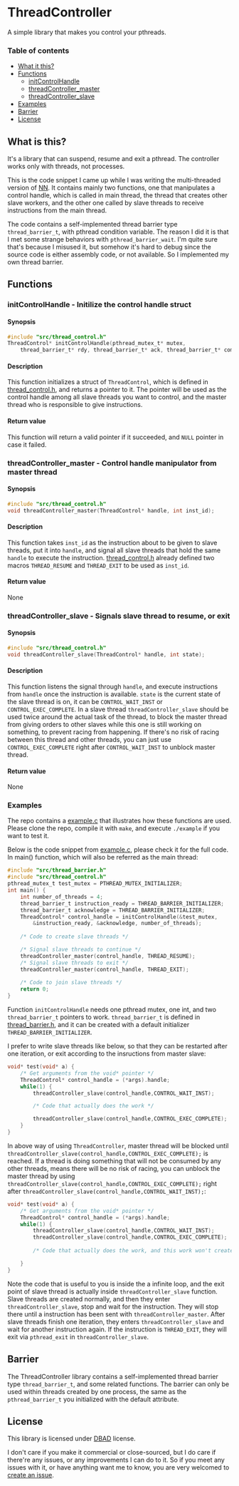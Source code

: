 # ThreadController

A simple library that makes you control your pthreads.
### Table of contents
  * [What it this?](#what-is-this)
  * [Functions](#functions)
    * [initControlHandle](#initcontrolhandle---initilize-the-control-handle-struct)
    * [threadController_master](#threadcontroller_master---control-handle-manipulator-from-master-thread)
    * [threadController_slave](#threadcontroller_slave---signals-slave-thread-to-resume-or-exit)
  * [Examples](#examples)
  * [Barrier](#Barrier)
  * [License](#license)

## What is this?

It's a library that can suspend, resume and exit a pthread. The controller works only with threads, not processes.

This is the code snippet I came up while I was writing the multi-threaded version of [NN](https://github.com/bravo-t/NN). It contains mainly two functions, one that manipulates a control handle, which is called in main thread, the thread that creates other slave workers, and the other one called by slave threads to receive instructions from the main thread.

The code contains a self-implemented thread barrier type `thread_barrier_t`, with pthread condition variable. The reason I did it is that I met some strange behaviors with `pthread_barrier_wait`. I'm quite sure that's because I misused it, but somehow it's hard to debug since the source code is either assembly code, or not available. So I implemented my own thread barrier. 

## Functions
### initControlHandle - Initilize the control handle struct
#### Synopsis
```c
#include "src/thread_control.h"
ThreadControl* initControlHandle(pthread_mutex_t* mutex, 
	thread_barrier_t* rdy, thread_barrier_t* ack, thread_barrier_t* complete, int number_of_threads);
```
#### Description
This function initializes a struct of `ThreadControl`, which is defined in [thread_control.h](src/thread_control.h), and returns a pointer to it. The pointer will be used as the control handle among all slave threads you want to control, and the master thread who is responsible to give instructions.
#### Return value
This function will return a valid pointer if it succeeded, and `NULL` pointer in case it failed.
### threadController_master - Control handle manipulator from master thread
#### Synopsis
```c
#include "src/thread_control.h"
void threadController_master(ThreadControl* handle, int inst_id);
```
#### Description
This function takes `inst_id` as the instruction about to be given to slave threads, put it into `handle`, and signal all slave threads that hold the same `handle` to execute the instruction. [thread_control.h](src/thread_control.h) already defined two macros `THREAD_RESUME` and `THREAD_EXIT` to be used as `inst_id`.
#### Return value
None
### threadController_slave - Signals slave thread to resume, or exit
#### Synopsis
```c
#include "src/thread_control.h"
void threadController_slave(ThreadControl* handle, int state);
```
#### Description
This function listens the signal through `handle`, and execute instructions from `handle` once the instruction is available. `state` is the current state of the slave thread is on, it can be `CONTROL_WAIT_INST` or `CONTROL_EXEC_COMPLETE`. In a slave thread `threadController_slave` should be used twice around the actual task of the thread, to block the master thread from giving orders to other slaves while this one is still working on something, to prevent racing from happening. If there's no risk of racing between this thread and other threads, you can just use `CONTROL_EXEC_COMPLETE` right after `CONTROL_WAIT_INST` to unblock master thread.
#### Return value
None
### Examples
The repo contains a [example.c](example.c) that illustrates how these functions are used. Please clone the repo, compile it with `make`, and execute `./example` if you want to test it.

Below is the code snippet from [example.c](example.c), please check it for the full code. 
In main() function, which will also be referred as the main thread:
```c
#include "src/thread_barrier.h"
#include "src/thread_control.h"
pthread_mutex_t test_mutex = PTHREAD_MUTEX_INITIALIZER;
int main() {
    int number_of_threads = 4;
    thread_barrier_t instruction_ready = THREAD_BARRIER_INITIALIZER;
    thread_barrier_t acknowledge = THREAD_BARRIER_INITIALIZER;
    ThreadControl* control_handle = initControlHandle(&test_mutex, 
    	&instruction_ready, &acknowledge, number_of_threads);
    
    /* Code to create slave threads */

    /* Signal slave threads to continue */
    threadController_master(control_handle, THREAD_RESUME);
    /* Signal slave threads to exit */
    threadController_master(control_handle, THREAD_EXIT);
    
    /* Code to join slave threads */
    return 0;
}
```
Function `initControlHandle` needs one pthread mutex, one int, and two `thread_barrier_t` pointers to work. `thread_barrier_t` is defined in [thread_barrier.h](src/thread_barrier.h), and it can be created with a default initializer `THREAD_BARRIER_INITIALIZER`. 

I prefer to write slave threads like below, so that they can be restarted after one iteration, or exit according to the insructions from master slave:
```c
void* test(void* a) {
    /* Get arguments from the void* pointer */
    ThreadControl* control_handle = (*args).handle;
    while(1) {
        threadController_slave(control_handle,CONTROL_WAIT_INST);

        /* Code that actually does the work */

        threadController_slave(control_handle,CONTROL_EXEC_COMPLETE);
    }
}
```
In above way of using `ThreadController`, master thread will be blocked until `threadController_slave(control_handle,CONTROL_EXEC_COMPLETE);` is reached. If a thread is doing something that will not be consumed by any other threads, means there will be no risk of racing, you can unblock the master thread by using `threadController_slave(control_handle,CONTROL_EXEC_COMPLETE);` right after `threadController_slave(control_handle,CONTROL_WAIT_INST);`:
```c
void* test(void* a) {
    /* Get arguments from the void* pointer */
    ThreadControl* control_handle = (*args).handle;
    while(1) {
        threadController_slave(control_handle,CONTROL_WAIT_INST);
        threadController_slave(control_handle,CONTROL_EXEC_COMPLETE);
        
        /* Code that actually does the work, and this work won't create any racing issues */

    }
}
```
Note the code that is useful to you is inside the a infinite loop, and the exit point of slave thread is actually inside `threadController_slave` function. 
Slave threads are created normally, and then they enter `threadController_slave`, stop and wait for the instruction. They will stop there until a instruction has been sent with `threadController_master`. After slave threads finish one iteration, they enters `threadController_slave` and wait for another instruction again. If the instruction is `THREAD_EXIT`, they will exit via `pthread_exit` in `threadController_slave`.
## Barrier

The ThreadController library contains a self-implemented thread barrier type `thread_barrier_t`, and some related functions. The barrier can only be used within threads created by one process, the same as the `pthread_barrier_t` you initialized with the default attribute.
## License

This library is licensed under [DBAD](LICENSE.md) license. 

I don't care if you make it commercial or close-sourced, but I do care if there're any issues, or any improvements I can do to it. So if you meet any issues with it, or have anything want me to know, you are very welcomed to [create an issue](https://github.com/bravo-t/ThreadController/issues/new).
